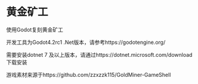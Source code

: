 # 黄金矿工
使用Godot复刻黄金矿工

开发工具为Godot4.2rc1 .Net版本，请参考https://godotengine.org/

需要安装dotnet 7 及以上版本，请通过https://dotnet.microsoft.com/download下载安装

游戏素材来源于https://github.com/zzxzzk115/GoldMiner-GameShell
